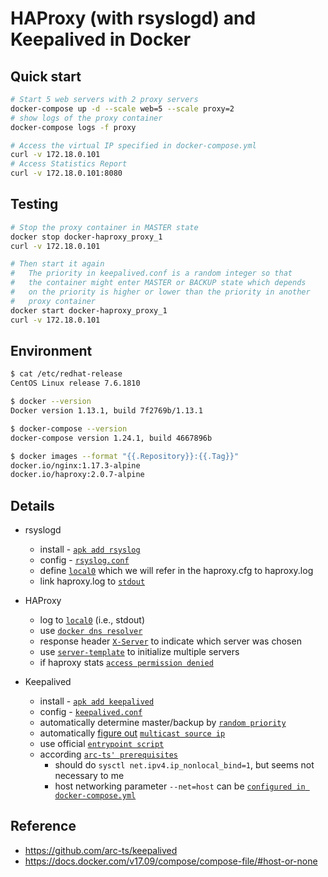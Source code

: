 # HAProxy (with rsyslogd) and Keepalived in Docker

## Quick start
```bash
# Start 5 web servers with 2 proxy servers
docker-compose up -d --scale web=5 --scale proxy=2
# show logs of the proxy container
docker-compose logs -f proxy
```

```bash
# Access the virtual IP specified in docker-compose.yml
curl -v 172.18.0.101
# Access Statistics Report
curl -v 172.18.0.101:8080
```

## Testing
```bash
# Stop the proxy container in MASTER state
docker stop docker-haproxy_proxy_1
curl -v 172.18.0.101

# Then start it again
#   The priority in keepalived.conf is a random integer so that
#   the container might enter MASTER or BACKUP state which depends
#   on the priority is higher or lower than the priority in another
#   proxy container
docker start docker-haproxy_proxy_1
curl -v 172.18.0.101
```

## Environment
```bash
$ cat /etc/redhat-release
CentOS Linux release 7.6.1810

$ docker --version
Docker version 1.13.1, build 7f2769b/1.13.1

$ docker-compose --version
docker-compose version 1.24.1, build 4667896b

$ docker images --format "{{.Repository}}:{{.Tag}}"
docker.io/nginx:1.17.3-alpine
docker.io/haproxy:2.0.7-alpine
```

## Details
- rsyslogd
  - install - [`apk add rsyslog`](https://github.com/jbobos/docker-haproxy/blob/master/proxy/Dockerfile#L12)
  - config - [`rsyslog.conf`](https://github.com/jbobos/docker-haproxy/blob/master/proxy/rsyslog.conf)
  - define [`local0`](https://github.com/jbobos/docker-haproxy/blob/master/proxy/rsyslog.conf#L18) which we will refer in the haproxy.cfg to haproxy.log
  - link haproxy.log to [`stdout`](https://github.com/jbobos/docker-haproxy/blob/master/proxy/Dockerfile#L19)

- HAProxy
  - log to [`local0`](https://github.com/jbobos/docker-haproxy/blob/master/proxy/haproxy.cfg#L11) (i.e., stdout)
  - use [`docker dns resolver`](https://github.com/jbobos/docker-haproxy/blob/master/proxy/haproxy.cfg#L25)
  - response header [`X-Server`](https://github.com/jbobos/docker-haproxy/blob/master/proxy/haproxy.cfg#L43) to indicate which server was chosen
  - use [`server-template`](https://github.com/jbobos/docker-haproxy/blob/master/proxy/haproxy.cfg#L45) to initialize multiple servers
  - if haproxy stats [`access permission denied`](https://stackoverflow.com/questions/26420729/haproxy-health-check-permission-denied)

- Keepalived
  - install - [`apk add keepalived`](https://github.com/jbobos/docker-haproxy/blob/master/proxy/Dockerfile#L12)
  - config - [`keepalived.conf`](https://github.com/jbobos/docker-haproxy/blob/master/proxy/keepalived.conf)
  - automatically determine master/backup by [`random priority`](https://github.com/jbobos/docker-haproxy/blob/master/proxy/keepalived.conf#L7)
  - automatically [figure out](https://github.com/jbobos/docker-haproxy/blob/master/proxy/entrypoint.sh#L19) [`multicast source ip`](https://github.com/jbobos/docker-haproxy/blob/master/proxy/keepalived.conf#L9)
  - use official [`entrypoint script`](https://github.com/jbobos/docker-haproxy/blob/master/proxy/entrypoint.sh#L40)
  - according [`arc-ts' prerequisites`](https://github.com/arc-ts/keepalived#prerequisites)
    - should do `sysctl net.ipv4.ip_nonlocal_bind=1`, but seems not necessary to me
    - host networking parameter `--net=host` can be [`configured in docker-compose.yml`](https://github.com/jbobos/docker-haproxy/blob/master/docker-compose.yml#L24)

## Reference
- https://github.com/arc-ts/keepalived
- https://docs.docker.com/v17.09/compose/compose-file/#host-or-none

